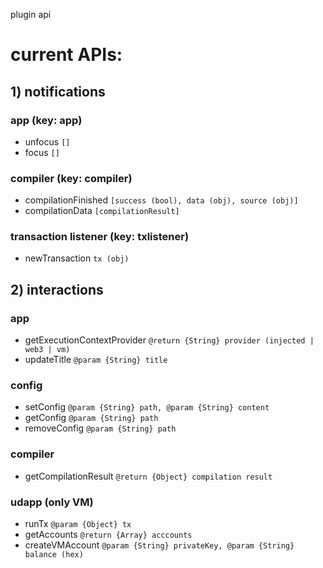plugin api

# current APIs:

## 1) notifications

### app (key: app)
 
 - unfocus `[]`
 - focus `[]`

### compiler (key: compiler)

 - compilationFinished `[success (bool), data (obj), source (obj)]`
 - compilationData `[compilationResult]`
 
### transaction listener (key: txlistener)

 - newTransaction `tx (obj)`

## 2) interactions

### app

 - getExecutionContextProvider `@return {String} provider (injected | web3 | vm)`
 - updateTitle `@param {String} title`
 
### config

 - setConfig `@param {String} path, @param {String} content`
 - getConfig `@param {String} path`
 - removeConfig `@param {String} path`

### compiler
 - getCompilationResult `@return {Object} compilation result`

### udapp (only VM)
 - runTx `@param {Object} tx`
 - getAccounts `@return {Array} acccounts`
 - createVMAccount `@param {String} privateKey, @param {String} balance (hex)`
 